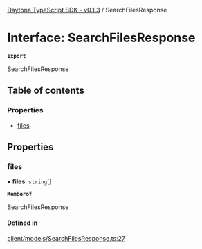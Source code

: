 [Daytona TypeScript SDK - v0.1.3](../README.md) / SearchFilesResponse

# Interface: SearchFilesResponse

**`Export`**

SearchFilesResponse

## Table of contents

### Properties

- [files](SearchFilesResponse.md#files)

## Properties

### files

• **files**: `string`[]

**`Memberof`**

SearchFilesResponse

#### Defined in

[client/models/SearchFilesResponse.ts:27](https://github.com/daytonaio/sdk/blob/b45168f061cd6be86cb18d4f6da11d28c59292bf/packages/typescript/src/client/models/SearchFilesResponse.ts#L27)
